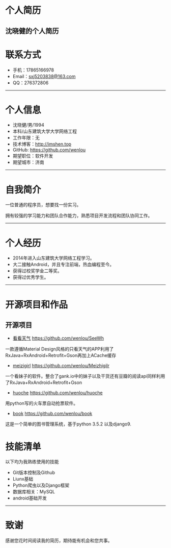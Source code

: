 # 个人简历
## 沈晓健的个人简历
# 联系方式

- 手机：17865166978
- Email：sxj5203838@163.com 
- QQ：276372806

---
# 个人信息

 - 沈晓健/男/1994
 - 本科/山东建筑大学大学网络工程
 - 工作年限：无
 - 技术博客：http://imshen.top
 - GitHub: https://github.com/wenlou
 - 期望职位：软件开发
 - 期望城市：济南

---

# 自我简介
一位普通的程序员，想要找一份实习。

拥有较强的学习能力和团队合作能力，熟悉项目开发流程和团队协同工作。

---

# 个人经历
* 2014年进入山东建筑大学网络工程学习。
* 大二接触Android，并且专注前端，热血编程至今。
* 获得过校奖学金二等奖。
* 获得过优秀学生。

---

# 开源项目和作品

## 开源项目

 - [看看天气](https://github.com/wenlou/SeeWh) https://github.com/wenlou/SeeWh
 
 一款遵循Material Design风格的只看天气的APP利用了RxJava+RxAndroid+Retrofit+Gson再加上ACache缓存
 - [meizigirl](http://github.com/yourname/projectname) https://github.com/wenlou/Meizhigilr
 
 一个看妹子的软件。整合了gank.io中的妹子以及干货还有豆瓣的阅读api同样利用了RxJava+RxAndroid+Retrofit+Gson
 - [huoche](https://github.com/wenlou/huoche) https://github.com/wenlou/huoche
 
 用python写的火车票自动抢票软件。
 - [book](https://github.com/wenlou/book) https://github.com/wenlou/book
  
 这是一个简单的图书管理系统，基于python 3.5.2 以及django9.
# 技能清单

以下均为我熟练使用的技能

- Git版本控制及Github
- Liunx基础
- Python爬虫以及Django框架
- 数据库相关：MySQL
- android基础开发

---

# 致谢
感谢您花时间阅读我的简历，期待能有机会和您共事。
